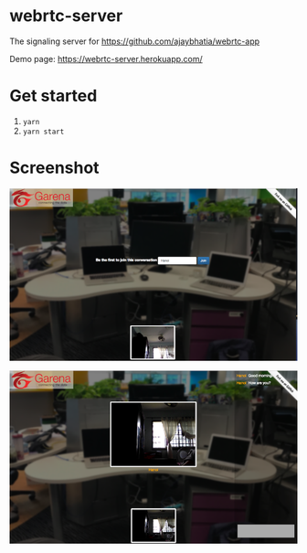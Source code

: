 # webrtc-server

The signaling server for https://github.com/ajaybhatia/webrtc-app

Demo page: https://webrtc-server.herokuapp.com/

# Get started

1. `yarn`
2. `yarn start`

# Screenshot

![Join Screen](https://github.com/ajaybhatia/webrtc-server/blob/master/image/join.png)

![Conversation Screen](https://github.com/ajaybhatia/webrtc-server/blob/master/image/conversation.png)
